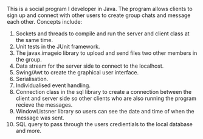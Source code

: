 This is a social program I developer in Java. The program allows clients to sign up and connect with other users to create group chats and message each other.
Concepts include:
1. Sockets and threads to compile and run the server and client class at the same time.
2. Unit tests in the JUnit framework.
3. The javax.imageio library to upload and send files two other members in the group.
4. Data stream for the server side to connect to the localhost.
5. Swing/Awt to create the graphical user interface.
6. Serialisation.
7. Individualised event handling.
8. Connection class in the sql library to create a connection between the client and server side so other clients who are also running the program recieve the messages.
9. WindowListsner library so users can see the date and time of when the message was sent.
10. SQL query to pass through the users credientials to the local database and more.
